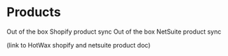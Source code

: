 # Products

Out of the box Shopify product sync
Out of the box NetSuite product sync

(link to HotWax shopify and netsuite product doc)